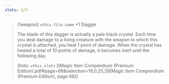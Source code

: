 ```yaml
---
slots: 1/3
---
```


> [!weapon] `=this.file.name`
> +1 Dagger
> 
> The blade of this dagger is actually a pale black crystal. Each time you deal damage to a living creature with the weapon to which this crystal is attached, you heal 1 point of damage. When the crystal has healed a total of 10 points of damage, it becomes inert until the following day.
> 
> Slots: `=this.slots`
> [[Magic Item Compendium (Premium Edition).pdf#page=66&selection=19,0,25,29|Magic Item Compendium (Premium Edition), page 66]]










